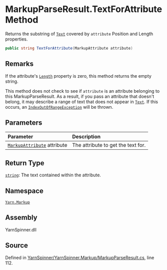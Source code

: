# MarkupParseResult.TextForAttribute Method

Returns the substring of [`Text`](/api/csharp/yarn.markup/markupparseresult.text.md) covered by
<code data-dev-comment-type="paramref" class="paramref">attribute</code> Position and Length properties.


```csharp
public string TextForAttribute(MarkupAttribute attribute)
```
## Remarks

If the attribute's [`Length`](/api/csharp/yarn.markup/markupattribute.length.md)
property is zero, this method returns the empty string.

This method does not check to see if <code data-dev-comment-type="paramref" class="paramref">attribute</code> is an attribute belonging to this
MarkupParseResult. As a result, if you pass an attribute that
doesn't belong, it may describe a range of text that does not
appear in [`Text`](/api/csharp/yarn.markup/markupparseresult.text.md). If this occurs, an [`IndexOutOfRangeException`](https://docs.microsoft.com/dotnet/api/System.IndexOutOfRangeException) will be thrown.


## Parameters
|Parameter|Description|
|:---|:---|
|[`MarkupAttribute`](/api/csharp/yarn.markup/markupattribute.md) attribute|The attribute to get the text for.|
## Return Type
[`string`](https://docs.microsoft.com/dotnet/api/System.String): The text contained within the attribute.



## Namespace
[`Yarn.Markup`](/api/csharp/yarn.markup/README.md)

## Assembly
YarnSpinner.dll

## Source
Defined in [YarnSpinner/YarnSpinner.Markup/MarkupParseResult.cs](https://github.com/YarnSpinnerTool/YarnSpinner//blob/develop/YarnSpinner/YarnSpinner.Markup/MarkupParseResult.cs#L112), line 112.

